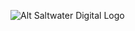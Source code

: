![Alt Saltwater Digital Logo](http://saltwater.digital/images/Saltwater-Digital-Logo-White-Background.png "Saltwater Digital Logo")
